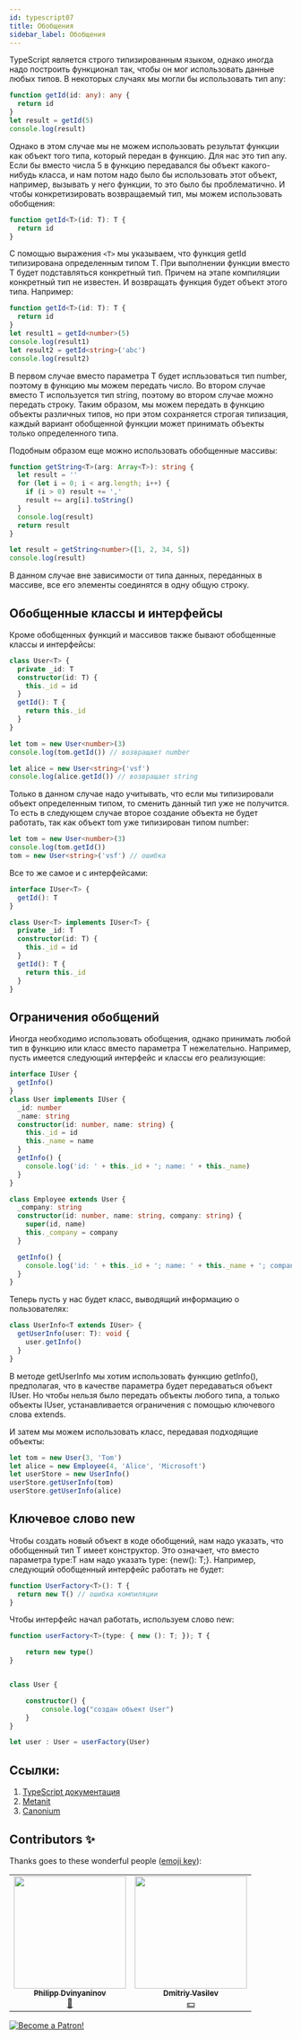 ```yaml
---
id: typescript07
title: Обобщения
sidebar_label: Обобщения
---
```


TypeScript является строго типизированным языком, однако иногда надо построить функционал так, чтобы он мог использовать данные любых типов. В некоторых случаях мы могли бы использовать тип any:

```typescript
function getId(id: any): any {
  return id
}
let result = getId(5)
console.log(result)
```

Однако в этом случае мы не можем использовать результат функции как объект того типа, который передан в функцию. Для нас это тип any. Если бы вместо числа 5 в функцию передавался бы объект какого-нибудь класса, и нам потом надо было бы использовать этот объект, например, вызывать у него функции, то это было бы проблематично. И чтобы конкретизировать возвращаемый тип, мы можем использовать обобщения:

```typescript
function getId<T>(id: T): T {
  return id
}
```

С помощью выражения `<T>` мы указываем, что функция getId типизирована определенным типом T. При выполнении функции вместо Т будет подставляться конкретный тип. Причем на этапе компиляции конкретный тип не известен. И возвращать функция будет объект этого типа. Например:

```typescript
function getId<T>(id: T): T {
  return id
}
let result1 = getId<number>(5)
console.log(result1)
let result2 = getId<string>('abc')
console.log(result2)
```

В первом случае вместо параметра T будет испльзоваться тип number, поэтому в функцию мы можем передать число. Во втором случае вместо T используется тип string, поэтому во втором случае можно передать строку. Таким образом, мы можем передать в функцию объекты различных типов, но при этом сохраняется строгая типизация, каждый вариант обобщенной функции может принимать объекты только определенного типа.

Подобным образом еще можно использовать обобщенные массивы:

```typescript
function getString<T>(arg: Array<T>): string {
  let result = ''
  for (let i = 0; i < arg.length; i++) {
    if (i > 0) result += ','
    result += arg[i].toString()
  }
  console.log(result)
  return result
}

let result = getString<number>([1, 2, 34, 5])
console.log(result)
```

В данном случае вне зависимости от типа данных, переданных в массиве, все его элементы соединятся в одну общую строку.

## Обобщенные классы и интерфейсы

Кроме обобщенных функций и массивов также бывают обобщенные классы и интерфейсы:

```typescript
class User<T> {
  private _id: T
  constructor(id: T) {
    this._id = id
  }
  getId(): T {
    return this._id
  }
}

let tom = new User<number>(3)
console.log(tom.getId()) // возвращает number

let alice = new User<string>('vsf')
console.log(alice.getId()) // возвращает string
```

Только в данном случае надо учитывать, что если мы типизировали объект определенным типом, то сменить данный тип уже не получится. То есть в следующем случае второе создание объекта не будет работать, так как объект tom уже типизирован типом number:

```typescript
let tom = new User<number>(3)
console.log(tom.getId())
tom = new User<string>('vsf') // ошибка
```

Все то же самое и с интерфейсами:

```typescript
interface IUser<T> {
  getId(): T
}

class User<T> implements IUser<T> {
  private _id: T
  constructor(id: T) {
    this._id = id
  }
  getId(): T {
    return this._id
  }
}
```

## Ограничения обобщений

Иногда необходимо использовать обобщения, однако принимать любой тип в функцию или класс вместо параметра T нежелательно. Например, пусть имеется следующий интерфейс и классы его реализующие:

```typescript
interface IUser {
  getInfo()
}
class User implements IUser {
  _id: number
  _name: string
  constructor(id: number, name: string) {
    this._id = id
    this._name = name
  }
  getInfo() {
    console.log('id: ' + this._id + '; name: ' + this._name)
  }
}

class Employee extends User {
  _company: string
  constructor(id: number, name: string, company: string) {
    super(id, name)
    this._company = company
  }

  getInfo() {
    console.log('id: ' + this._id + '; name: ' + this._name + '; company:' + this._company)
  }
}
```

Теперь пусть у нас будет класс, выводящий информацию о пользователях:

```typescript
class UserInfo<T extends IUser> {
  getUserInfo(user: T): void {
    user.getInfo()
  }
}
```

В методе getUserInfo мы хотим использовать функцию getInfo(), предполагая, что в качестве параметра будет передаваться объект IUser. Но чтобы нельзя было передать объекты любого типа, а только объекты IUser, устанавливается ограничения с помощью ключевого слова extends.

И затем мы можем использовать класс, передавая подходящие объекты:

```typescript
let tom = new User(3, 'Tom')
let alice = new Employee(4, 'Alice', 'Microsoft')
let userStore = new UserInfo()
userStore.getUserInfo(tom)
userStore.getUserInfo(alice)
```

## Ключевое слово new

Чтобы создать новый объект в коде обобщений, нам надо указать, что обобщенный тип T имеет конструктор. Это означает, что вместо параметра type:T нам надо указать type: {new(): T;}. Например, следующий обобщенный интерфейс работать не будет:

```typescript
function UserFactory<T>(): T {
  return new T() // ошибка компиляции
}
```

Чтобы интерфейс начал работать, используем слово new:

```typescript
function userFactory<T>(type: { new (): T; }); T {

    return new type()
}


class User {

    constructor() {
        console.log("создан объект User")
    }
}

let user : User = userFactory(User)
```

## Ссылки:

1.  [TypeScript документация](https://www.typescriptlang.org/docs/handbook/generics.html)
2.  [Metanit](https://metanit.com/web/typescript/3.5.php)
3.  [Canonium](https://canonium.com/articles/typescript-generics)

## Contributors ✨

Thanks goes to these wonderful people ([emoji key](https://allcontributors.org/docs/en/emoji-key)):

<!-- ALL-CONTRIBUTORS-LIST:START - Do not remove or modify this section -->
<!-- prettier-ignore-start -->
<!-- markdownlint-disable -->
<table>
  <tr>
    <td align="center"><a href="https://github.com/FELiX-RN"><img src="https://avatars0.githubusercontent.com/u/72006627?v=4?s=200" width="200px;" alt=""/><br /><sub><b>Philipp Dvinyaninov</b></sub></a><br /><a href="https://github.com/gHashTag/react-native-village/commits?author=FELiX-RN" title="Documentation">📖</a></td>
    <td align="center"><a href="https://fullstackserverless.github.io/"><img src="https://avatars0.githubusercontent.com/u/6774813?v=4?s=200" width="200px;" alt=""/><br /><sub><b>Dmitriy Vasilev</b></sub></a><br /><a href="#financial-gHashTag" title="Financial">💵</a></td>
  </tr>
  
</table>

<!-- markdownlint-restore -->
<!-- prettier-ignore-end -->

<!-- ALL-CONTRIBUTORS-LIST:END -->

[![Become a Patron!](/img/logo/patreon.jpg)](https://www.patreon.com/bePatron?u=31769291)
